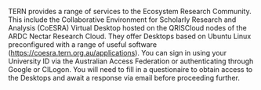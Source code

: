 TERN provides a range of services to the Ecosystem Research Community. This include the Collaborative Environment for Scholarly Research and Analysis (CoESRA) Virtual Desktop hosted on the QRISCloud nodes of the ARDC Nectar Research Cloud.  They offer Desktops based on Ubuntu Linux preconfigured with a range of useful software (https://coesra.tern.org.au/applications). You can sign in using your University ID via the Australian Access Federation or authenticating through Google or CILogon. You will need to fill in a questionaire to obtain access to the Desktops and await a response via email before proceeding further.   
